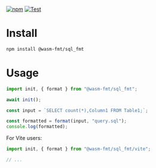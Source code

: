 [![npm](https://img.shields.io/npm/v/@wasm-fmt/sql_fmt)](https://www.npmjs.com/package/@wasm-fmt/sql_fmt) [![Test](https://github.com/wasm-fmt/sql_fmt/actions/workflows/test.yml/badge.svg)](https://github.com/wasm-fmt/sql_fmt/actions/workflows/test.yml)

# Install

```bash
npm install @wasm-fmt/sql_fmt
```

# Usage

```javascript
import init, { format } from "@wasm-fmt/sql_fmt";

await init();

const input = `SELECT count(*),Column1 FROM Table1;`;

const formatted = format(input, "query.sql");
console.log(formatted);
```

For Vite users:

```JavaScript
import init, { format } from "@wasm-fmt/sql_fmt/vite";

// ...
```
